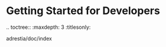 Getting Started for Developers
==============================

.. toctree::
   :maxdepth: 3
   :titlesonly:

   adrestia/doc/index
